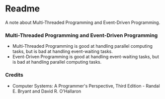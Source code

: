 # Readme
A note about Multi-Threaded Programming and Event-Driven Programming.

### Multi-Threaded Programming and Event-Driven Programming
- Multi-Threaded Programming is good at handling parallel computing tasks, but is bad at handling event-waiting tasks.
- Event-Driven Programming is good at handling event-waiting tasks, but is bad at handling parallel computing tasks.

### Credits
- Computer Systems: A Programmer's Perspective, Third Edition - Randal E. Bryant and David R. O'Hallaron
